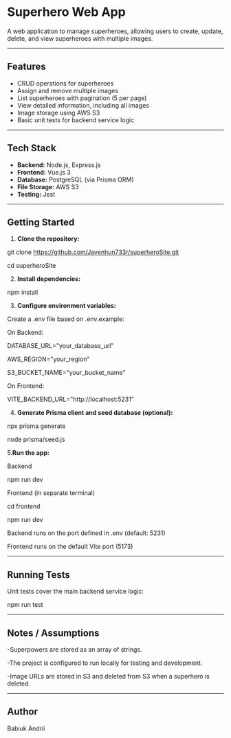 # Superhero Web App

A web application to manage superheroes, allowing users to create, update, delete, and view superheroes with multiple images.

---

## Features

- CRUD operations for superheroes
- Assign and remove multiple images
- List superheroes with pagination (5 per page)
- View detailed information, including all images
- Image storage using AWS S3
- Basic unit tests for backend service logic

---

## Tech Stack

- **Backend:** Node.js, Express.js
- **Frontend:** Vue.js 3
- **Database:** PostgreSQL (via Prisma ORM)
- **File Storage:** AWS S3
- **Testing:** Jest

---

## Getting Started

1. **Clone the repository:** 

git clone https://github.com/Javenhun733r/superheroSite.git

cd superheroSite

2. **Install dependencies:**

npm install


3. **Configure environment variables:**

Create a .env file based on .env.example:

On Backend:

DATABASE_URL="your_database_url" 

AWS_REGION="your_region"

S3_BUCKET_NAME="your_bucket_name"

On Frontend:

VITE_BACKEND_URL="http://localhost:5231"

4. **Generate Prisma client and seed database (optional):**

npx prisma generate

node prisma/seed.js

5.**Run the app:**

Backend

npm run dev

Frontend (in separate terminal)

cd frontend

npm run dev


Backend runs on the port defined in .env (default: 5231)

Frontend runs on the default Vite port (5173)

---

## Running Tests

Unit tests cover the main backend service logic:

npm run test


---

## Notes / Assumptions


-Superpowers are stored as an array of strings.

-The project is configured to run locally for testing and development.

-Image URLs are stored in S3 and deleted from S3 when a superhero is deleted.

---

## Author

Babiuk Andrii
